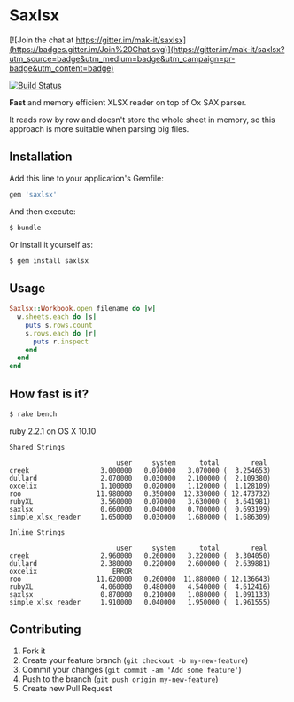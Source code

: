 # Saxlsx

[![Join the chat at https://gitter.im/mak-it/saxlsx](https://badges.gitter.im/Join%20Chat.svg)](https://gitter.im/mak-it/saxlsx?utm_source=badge&utm_medium=badge&utm_campaign=pr-badge&utm_content=badge)

[![Build Status](https://travis-ci.org/mak-it/saxlsx.svg?branch=master)](https://travis-ci.org/mak-it/saxlsx)

**Fast** and memory efficient XLSX reader on top of Ox SAX parser.

It reads row by row and doesn't store the whole sheet in memory, so this
approach is more suitable when parsing big files.

## Installation

Add this line to your application's Gemfile:

```ruby
gem 'saxlsx'
```

And then execute:

```bash
$ bundle
```

Or install it yourself as:

```bash
$ gem install saxlsx
```

## Usage

```ruby
Saxlsx::Workbook.open filename do |w|
  w.sheets.each do |s|
    puts s.rows.count
    s.rows.each do |r|
      puts r.inspect
    end
  end
end
```

## How fast is it?

```bash
$ rake bench
```

ruby 2.2.1 on OS X 10.10

```
Shared Strings

                           user     system      total        real
creek                  3.000000   0.070000   3.070000 (  3.254653)
dullard                2.070000   0.030000   2.100000 (  2.109380)
oxcelix                1.100000   0.020000   1.120000 (  1.128109)
roo                   11.980000   0.350000  12.330000 ( 12.473732)
rubyXL                 3.560000   0.070000   3.630000 (  3.641981)
saxlsx                 0.660000   0.040000   0.700000 (  0.693199)
simple_xlsx_reader     1.650000   0.030000   1.680000 (  1.686309)

Inline Strings

                           user     system      total        real
creek                  2.960000   0.260000   3.220000 (  3.304050)
dullard                2.380000   0.220000   2.600000 (  2.639881)
oxcelix                   ERROR
roo                   11.620000   0.260000  11.880000 ( 12.136643)
rubyXL                 4.060000   0.480000   4.540000 (  4.612416)
saxlsx                 0.870000   0.210000   1.080000 (  1.091133)
simple_xlsx_reader     1.910000   0.040000   1.950000 (  1.961555)
```

## Contributing

1. Fork it
2. Create your feature branch (`git checkout -b my-new-feature`)
3. Commit your changes (`git commit -am 'Add some feature'`)
4. Push to the branch (`git push origin my-new-feature`)
5. Create new Pull Request
